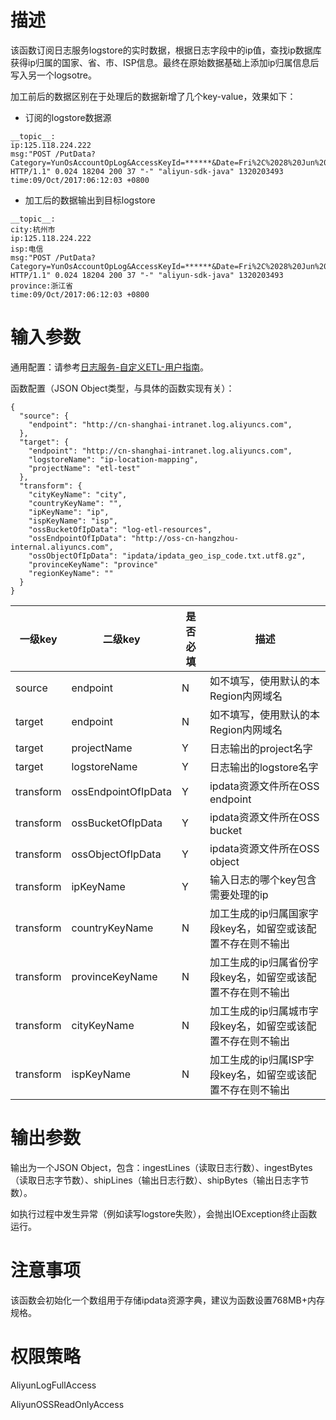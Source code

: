 # 描述

该函数订阅日志服务logstore的实时数据，根据日志字段中的ip值，查找ip数据库获得ip归属的国家、省、市、ISP信息。最终在原始数据基础上添加ip归属信息后写入另一个logsotre。

加工前后的数据区别在于处理后的数据新增了几个key-value，效果如下：

* 订阅的logstore数据源

```
__topic__:
ip:125.118.224.222
msg:"POST /PutData?Category=YunOsAccountOpLog&AccessKeyId=******&Date=Fri%2C%2028%20Jun%202013%2006%3A53%3A30%20GMT&Topic=raw&Signature=pD12XYLmGxKQ%2Bmkd6x7hAgQ7b1c%3D HTTP/1.1" 0.024 18204 200 37 "-" "aliyun-sdk-java" 1320203493
time:09/Oct/2017:06:12:03 +0800
```

* 加工后的数据输出到目标logstore

```
__topic__:
city:杭州市
ip:125.118.224.222
isp:电信
msg:"POST /PutData?Category=YunOsAccountOpLog&AccessKeyId=******&Date=Fri%2C%2028%20Jun%202013%2006%3A53%3A30%20GMT&Topic=raw&Signature=pD12XYLmGxKQ%2Bmkd6x7hAgQ7b1c%3D HTTP/1.1" 0.024 18204 200 37 "-" "aliyun-sdk-java" 1320203493
province:浙江省
time:09/Oct/2017:06:12:03 +0800
```

# 输入参数

通用配置：请参考[日志服务-自定义ETL-用户指南](https://help.aliyun.com/document_detail/60291.html)。

函数配置（JSON Object类型，与具体的函数实现有关）：

```
{
  "source": {
    "endpoint": "http://cn-shanghai-intranet.log.aliyuncs.com",
  },
  "target": {
    "endpoint": "http://cn-shanghai-intranet.log.aliyuncs.com",
    "logstoreName": "ip-location-mapping",
    "projectName": "etl-test"
  },
  "transform": {
    "cityKeyName": "city",
    "countryKeyName": "",
    "ipKeyName": "ip",
    "ispKeyName": "isp",
    "ossBucketOfIpData": "log-etl-resources",
    "ossEndpointOfIpData": "http://oss-cn-hangzhou-internal.aliyuncs.com",
    "ossObjectOfIpData": "ipdata/ipdata_geo_isp_code.txt.utf8.gz",
    "provinceKeyName": "province"
    "regionKeyName": ""
  }
}
```

| 一级key | 二级key | 是否必填 | 描述 |
|--------|---------|--------|------|
| source | endpoint | N | 如不填写，使用默认的本Region内网域名 |
| target | endpoint | N | 如不填写，使用默认的本Region内网域名 |
| target | projectName | Y | 日志输出的project名字 |
| target |  logstoreName | Y | 日志输出的logstore名字 |
| transform | ossEndpointOfIpData | Y | ipdata资源文件所在OSS endpoint | 
| transform | ossBucketOfIpData | Y | ipdata资源文件所在OSS bucket | 
| transform | ossObjectOfIpData | Y | ipdata资源文件所在OSS object | 
| transform | ipKeyName | Y | 输入日志的哪个key包含需要处理的ip |
| transform | countryKeyName | N | 加工生成的ip归属国家字段key名，如留空或该配置不存在则不输出 | 
| transform | provinceKeyName | N | 加工生成的ip归属省份字段key名，如留空或该配置不存在则不输出  | 
| transform | cityKeyName | N | 加工生成的ip归属城市字段key名，如留空或该配置不存在则不输出  | 
| transform | ispKeyName | N | 加工生成的ip归属ISP字段key名，如留空或该配置不存在则不输出  | 

# 输出参数

输出为一个JSON Object，包含：ingestLines（读取日志行数）、ingestBytes（读取日志字节数）、shipLines（输出日志行数）、shipBytes（输出日志字节数）。

如执行过程中发生异常（例如读写logstore失败），会抛出IOException终止函数运行。

# 注意事项

该函数会初始化一个数组用于存储ipdata资源字典，建议为函数设置768MB+内存规格。

# 权限策略

AliyunLogFullAccess

AliyunOSSReadOnlyAccess

